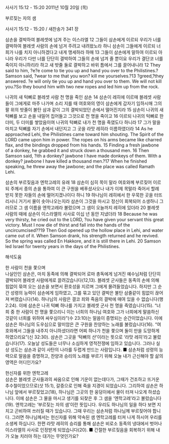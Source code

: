 사사기 15:12 - 15:20 
2011년 10월 20일 (목)

부르짖는 자의 샘



사사기 15:12 - 15:20 / 새찬송가 341 장


삼손을 결박하여 블레셋에 넘겨 주는 이스라엘
12 그들이 삼손에게 이르되 우리가 너를 결박하여 블레셋 사람의 손에 넘겨 주려고 내려왔노라 하니 삼손이 그들에게 이르되 너희가 나를 치지 아니하겠다고 내게 맹세하라 하매 13 그들이 삼손에게 말하여 이르되 아니라 우리가 다만 너를 단단히 결박하여 그들의 손에 넘겨 줄 뿐이요 우리가 결단코 너를 죽이지 아니하리라 하고 새 밧줄 둘로 결박하고 바위 틈에서 그를 끌어내니라
12 They said to him, ?e?e come to tie you up and hand you over to the Philistines.?Samson said, ?wear to me that you won? kill me yourselves.?13 ?greed,?they answered. ?e will only tie you up and hand you over to them. We will not kill you.?So they bound him with two new ropes and led him up from the rock.

나귀의 새 턱뼈로 블레셋 사람 천 명을 죽인 삼손
14 삼손이 레히에 이르매 블레셋 사람들이 그에게로 마주 나가며 소리 지를 때 여호와의 영이 삼손에게 갑자기 임하시매 그의 팔 위의 밧줄이 불탄 삼과 같이 그의 결박되었던 손에서 떨어진지라 15 삼손이 나귀의 새 턱뼈를 보고 손을 내밀어 집어들고 그것으로 천 명을 죽이고 16 이르되 나귀의 턱뼈로 한 더미, 두 더미를 쌓았음이여 나귀의 턱뼈로 내가 천 명을 죽였도다 하니라 17 그가 말을 마치고 턱뼈를 자기 손에서 내던지고 그 곳을 라맛 레히라 이름하였더라
14 As he approached Lehi, the Philistines came toward him shouting. The Spirit of the LORD came upon him in power. The ropes on his arms became like charred flax, and the bindings dropped from his hands. 15 Finding a fresh jawbone of a donkey, he grabbed it and struck down a thousand men. 16 Then Samson said, ?ith a donkey? jawbone I have made donkeys of them. With a donkey? jawbone I have killed a thousand men.?17 When he finished speaking, he threw away the jawbone; and the place was called Ramath Lehi.

삼손의 부르짖음과 엔학고레의 유래
18 삼손이 심히 목이 말라 여호와께 부르짖어 이르되 주께서 종의 손을 통하여 이 큰 구원을 베푸셨사오나 내가 이제 목말라 죽어서 할례 받지 못한 자들의 손에 떨어지겠나이다 하니 19 하나님이 레히에서 한 우묵한 곳을 터뜨리시니 거기서 물이 솟아나오는지라 삼손이 그것을 마시고 정신이 회복되어 소생하니 그러므로 그 샘 이름을 엔학고레라 불렀으며 그 샘이 오늘까지 레히에 있더라 20 블레셋 사람의 때에 삼손이 이스라엘의 사사로 이십 년 동안 지냈더라
18 Because he was very thirsty, he cried out to the LORD, ?ou have given your servant this great victory. Must I now die of thirst and fall into the hands of the uncircumcised??19 Then God opened up the hollow place in Lehi, and water came out of it. When Samson drank, his strength returned and he revived. So the spring was called En Hakkore, and it is still there in Lehi. 20 Samson led Israel for twenty years in the days of the Philistines.

해석도움





한 사람이 천을 쫓으며  
나실인인 삼손은, 마치 동족에 의해 결박되어 로마 총독에게 넘겨진 예수님처럼 단단히 결박되어 블레셋 사람에게로 끌려갔습니다(12,13). 블레셋 군사들은 동족의 손에 의해 힘없이 묶여 오는 삼손을 보면서 환호성을 지르며 그에게 몰려들었습니다. 하지만 그 순간 성령의 능력이 삼손에게 임하였고, 그를 묶고 있던 결박은 불탄 삼줄같이 힘없이 끊어져 버렸습니다(14). 하나님의 사람은 결코 죄와 죽음의 결박에 매여 있을 수 없습니다(행 2:24). 이에 삼손은 나귀 턱뼈 하나를 가지고 블레셋 군사 천 명을 죽였습니다(15). “너희 중 한 사람이 천 명을 쫓으리니 이는 너희의 하나님 여호와 그가 너희에게 말씀하신 것같이 너희를 위하여 싸우심이라”(수 23:10)는 말씀이 증명되는 순간이었습니다. 이에 삼손은 하나님의 도우심으로 말미암은 큰 구원을 찬양하는 노래를 불렀습니다(16). “여호와께서 그들을 내주지 아니하셨더라면 어찌 하나가 천을 쫓으며 둘이 만을 도망하게 하였으리요”(신 32:30). 삼손은 그곳을 ‘턱뼈의 산’이라는 뜻으로 ‘라맛 레히’라고 불렀습니다(17). 오늘날 성도들은 너무나 소심하게 영적전쟁에 임하고 있습니다. 그러나 실상 성도는 삼손과 같이 사탄의 나라를 두렵게 만드는 사람입니다.
■ 삼손처럼 성령의 능력으로 말씀을 증명하고, 찬양과 승리의 노래를 부르기 위해 오늘 내가 근신해야 할 삶의 영역은 어디인가요?

헌신자를 위한 엔학고레  
삼손은 블레셋 군사들과의 싸움으로 인해 기운이 없는데다가, 그때가 건조하고 뜨거운 추수철이었으므로(삿 15:1), 갈증으로 인해 죽을 지경이 되었습니다. 그리하여 삼손은 하나님 앞에서 부르짖었고(18), 하나님은 그곳의 한 웅덩이에서 물이 터져 나오게 하셨습니다. 이에 삼손은 그 물을 마시고 생기를 되찾은 후 그 샘을 ‘엔학고레’라고 불렀습니다(19). 엔학고레는 ‘부르짖는 자의 샘’이란 뜻입니다. 우리도 하나님의 일을 하다 보면 지치고 곤비하여 쓰러질 때가 있습니다. 그때 우리는 삼손처럼 하나님께 부르짖어야 합니다. 그러면 하나님께서는 헌신자를 위해 약속된 샘 엔학고레를 터져 나게 하시어 우리를 소생케 하십니다. 한편 라맛 레히의 승리를 통해 삼손은 비로소 동족의 냉대에서 벗어나 이스라엘의 사사로 인정받게 되었습니다(20).
■ 간절한 부르짖음을 회복하기 위해 내가 오늘 치러야 하는 대가는 무엇인가요?